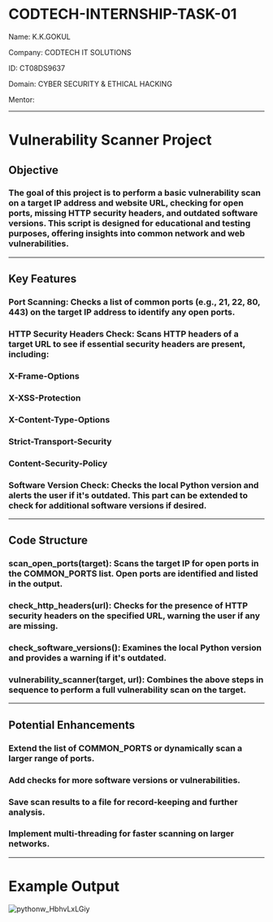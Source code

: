 
# CODTECH-INTERNSHIP-TASK-01

Name: K.K.GOKUL

Company: CODTECH IT SOLUTIONS

ID: CT08DS9637

Domain: CYBER SECURITY & ETHICAL HACKING

Mentor:
_____________________________________________________________________________________________________________________________________________________________________

# Vulnerability Scanner Project

## Objective

  ### The goal of this project is to perform a basic vulnerability scan on a target IP address and website URL, checking for open ports, missing HTTP security headers, and outdated software versions. This script is designed for educational and testing purposes, offering insights into common network and web vulnerabilities.
_____________________________________________________________________________________________________________________________________________________________________

## Key Features

### Port Scanning: Checks a list of common ports (e.g., 21, 22, 80, 443) on the target IP address to identify any open ports. 

### HTTP Security Headers Check: Scans HTTP headers of a target URL to see if essential security headers are present, including:

### X-Frame-Options

### X-XSS-Protection

### X-Content-Type-Options

### Strict-Transport-Security

### Content-Security-Policy

### Software Version Check: Checks the local Python version and alerts the user if it's outdated. This part can be extended to check for additional software versions if desired.
_____________________________________________________________________________________________________________________________________________________________________

## Code Structure

### scan_open_ports(target): Scans the target IP for open ports in the COMMON_PORTS list. Open ports are identified and listed in the output.

### check_http_headers(url): Checks for the presence of HTTP security headers on the specified URL, warning the user if any are missing.

### check_software_versions(): Examines the local Python version and provides a warning if it's outdated.

### vulnerability_scanner(target, url): Combines the above steps in sequence to perform a full vulnerability scan on the target.
________________________________________________________________________________________________________________________________________________________________________

## Potential Enhancements

### Extend the list of COMMON_PORTS or dynamically scan a larger range of ports.

### Add checks for more software versions or vulnerabilities.

### Save scan results to a file for record-keeping and further analysis.

### Implement multi-threading for faster scanning on larger networks.
________________________________________________________________________________________________________________________________________________________________________

# Example Output

![pythonw_HbhvLxLGiy](https://github.com/user-attachments/assets/887e423d-dbdb-4474-9730-c1022dec9939)
